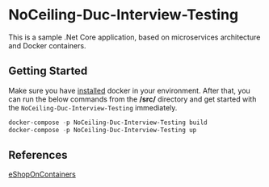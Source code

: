 # NoCeiling-Duc-Interview-Testing

This is a sample .Net Core application, based on microservices architecture and Docker containers.

## Getting Started

Make sure you have [installed](https://docs.docker.com/docker-for-windows/install/) docker in your environment. After that, you can run the below commands from the **/src/** directory and get started with the `NoCeiling-Duc-Interview-Testing` immediately.

```powershell
docker-compose -p NoCeiling-Duc-Interview-Testing build
docker-compose -p NoCeiling-Duc-Interview-Testing up
```

## References

[eShopOnContainers](https://github.com/dotnet-architecture/eShopOnContainers)
